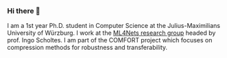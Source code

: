 ### Hi there 👋

I am a 1st year Ph.D. student in Computer Science at the Julius-Maximilians University of Würzburg. I work at the [ML4Nets research group](https://www.caidas.uni-wuerzburg.de/ml4nets/) headed by prof. Ingo Scholtes. I am part of the COMFORT project which focuses on compression methods for robustness and transferability.
